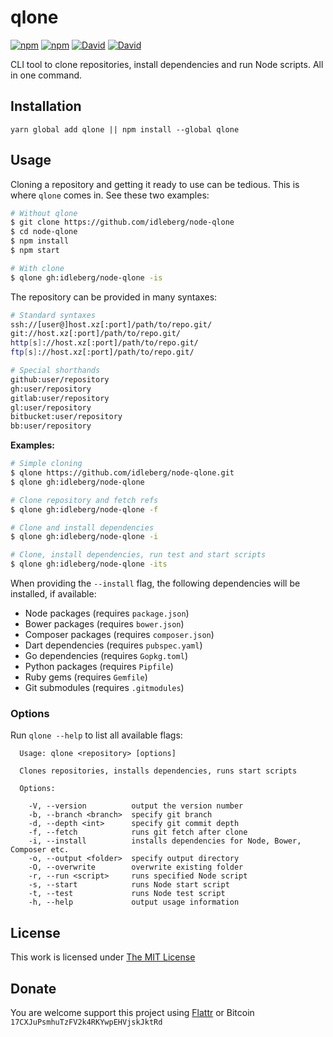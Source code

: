 # qlone

[![npm](https://img.shields.io/npm/l/qlone.svg?style=flat-square)](https://www.npmjs.org/package/qlone)
[![npm](https://img.shields.io/npm/v/qlone.svg?style=flat-square)](https://www.npmjs.org/package/qlone)
[![David](https://img.shields.io/david/idleberg/node-qlone.svg?style=flat-square)](https://david-dm.org/idleberg/node-qlone)
[![David](https://img.shields.io/david/dev/idleberg/node-qlone.svg?style=flat-square)](https://david-dm.org/idleberg/node-qlone?type=dev)

CLI tool to clone repositories, install dependencies and run Node scripts. All in one command.

## Installation

`yarn global add qlone || npm install --global qlone`

## Usage

Cloning a repository and getting it ready to use can be tedious. This is where `qlone` comes in. See these two examples:

```sh
# Without qlone
$ git clone https://github.com/idleberg/node-qlone
$ cd node-qlone
$ npm install
$ npm start

# With clone
$ qlone gh:idleberg/node-qlone -is
```

The repository can be provided in many syntaxes:

```sh
# Standard syntaxes
ssh://[user@]host.xz[:port]/path/to/repo.git/
git://host.xz[:port]/path/to/repo.git/
http[s]://host.xz[:port]/path/to/repo.git/
ftp[s]://host.xz[:port]/path/to/repo.git/

# Special shorthands
github:user/repository
gh:user/repository
gitlab:user/repository
gl:user/repository
bitbucket:user/repository
bb:user/repository
```

**Examples:**

```sh
# Simple cloning
$ qlone https://github.com/idleberg/node-qlone.git
$ qlone gh:idleberg/node-qlone

# Clone repository and fetch refs
$ qlone gh:idleberg/node-qlone -f

# Clone and install dependencies
$ qlone gh:idleberg/node-qlone -i

# Clone, install dependencies, run test and start scripts
$ qlone gh:idleberg/node-qlone -its
```

When providing the `--install` flag, the following dependencies will be installed, if available:

- Node packages (requires `package.json`)
- Bower packages (requires `bower.json`)
- Composer packages (requires `composer.json`)
- Dart dependencies (requires `pubspec.yaml`)
- Go dependencies (requires `Gopkg.toml`)
- Python packages (requires `Pipfile`)
- Ruby gems (requires `Gemfile`)
- Git submodules (requires `.gitmodules`)

### Options

Run `qlone --help` to list all available flags:

```
  Usage: qlone <repository> [options]

  Clones repositories, installs dependencies, runs start scripts

  Options:

    -V, --version          output the version number
    -b, --branch <branch>  specify git branch
    -d, --depth <int>      specify git commit depth
    -f, --fetch            runs git fetch after clone
    -i, --install          installs dependencies for Node, Bower, Composer etc.
    -o, --output <folder>  specify output directory
    -O, --overwrite        overwrite existing folder
    -r, --run <script>     runs specified Node script
    -s, --start            runs Node start script
    -t, --test             runs Node test script
    -h, --help             output usage information
```

## License

This work is licensed under [The MIT License](https://opensource.org/licenses/MIT)

## Donate

You are welcome support this project using [Flattr](https://flattr.com/submit/auto?user_id=idleberg&url=https://github.com/idleberg/node-qlone) or Bitcoin `17CXJuPsmhuTzFV2k4RKYwpEHVjskJktRd`
